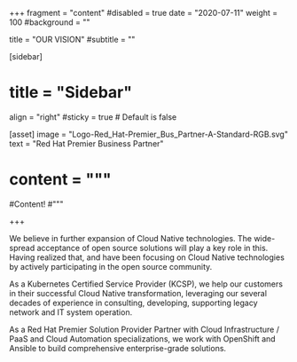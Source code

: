 +++
fragment = "content"
#disabled = true
date = "2020-07-11"
weight = 100
#background = ""

title = "OUR VISION"
#subtitle = ""

[sidebar]
#  title = "Sidebar"
  align = "right"
  #sticky = true # Default is false

[asset]
  image = "Logo-Red_Hat-Premier_Bus_Partner-A-Standard-RGB.svg"
  text = "Red Hat Premier Business Partner"

#  content = """
#Content!
#"""

+++

We believe in further expansion of Cloud Native technologies. The wide-spread acceptance of open source solutions will play a key role in this. Having realized that, and have been focusing on Cloud Native technologies by actively participating in the open source community.

As a Kubernetes Certified Service Provider (KCSP), we help our customers in their successful Cloud Native transformation, leveraging our several decades of experience in consulting, developing, supporting legacy network and IT system operation.

As a Red Hat Premier Solution Provider Partner with Cloud Infrastructure / PaaS and Cloud Automation specializations, we work with OpenShift and Ansible to build comprehensive enterprise-grade solutions.
